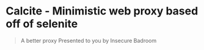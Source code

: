 # Calcite - Minimistic web proxy based off of selenite

> A better proxy
> Presented to you by Insecure Badroom
